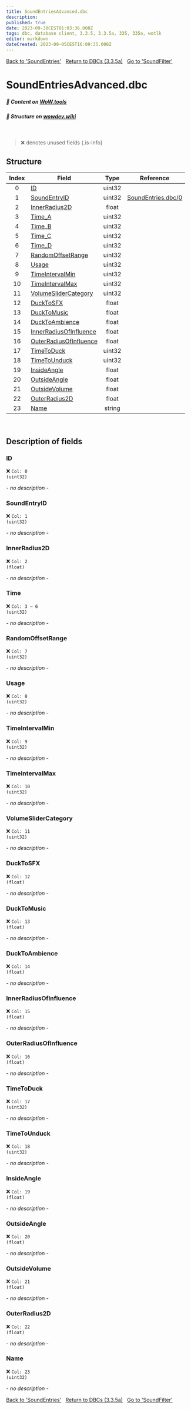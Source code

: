 ```yaml
---
title: SoundEntriesAdvanced.dbc
description:
published: true
date: 2023-09-30CEST01:03:36.000Z
tags: dbc, database client, 3.3.5, 3.3.5a, 335, 335a, wotlk
editor: markdown
dateCreated: 2023-09-05CEST16:09:35.000Z
---
```

<a href="https://trinitycore.info/files/DBC/335/soundentries" class="mt-5 v-btn v-btn--depressed v-btn--flat v-btn--outlined theme--light v-size--default darkblue--text text--lighten-3"><span class="v-btn__content"><i aria-hidden="true" class="v-icon notranslate v-icon--left mdi mdi-arrow-left theme--light"></i><span>Back to 'SoundEntries'</span></span></a>&nbsp;&nbsp;&nbsp;<a href="https://trinitycore.info/files/DBC/335/DBC" class="mt-5 v-btn v-btn--depressed v-btn--flat v-btn--outlined theme--light v-size--default darkblue--text text--lighten-3"><span class="v-btn__content"><i aria-hidden="true" class="v-icon notranslate v-icon--left mdi mdi-home-outline theme--light"></i><span>Return to DBCs (3.3.5a)</span></span></a>&nbsp;&nbsp;&nbsp;<a href="https://trinitycore.info/files/DBC/335/soundfilter" class="mt-5 v-btn v-btn--depressed v-btn--flat v-btn--outlined theme--light v-size--default darkblue--text text--lighten-3"><span class="v-btn__content"><span>Go to 'SoundFilter'</span><i aria-hidden="true" class="v-icon notranslate v-icon--right mdi mdi-arrow-right theme--light"></i></span></a>

# SoundEntriesAdvanced.dbc
##### :open_book: Content on [WoW.tools](https://wow.tools/dbc/?dbc=soundentriesadvanced&build=3.3.5.12340)
##### :pencil: Structure on [wowdev.wiki](https://wowdev.wiki/DB/SoundEntriesAdvanced)
&nbsp;

> :x: denotes unused fields
{.is-info}


## Structure

| Index | Field | Type | Reference |
| :---: | --- | :---: | --- |
| 0 | [ID](#id) | uint32 |  |
| 1 | [SoundEntryID](#soundentryid) | uint32 | [SoundEntries.dbc/0](/files/DBC/335/soundentries#id) |
| 2 | [InnerRadius2D](#innerradius2d) | float |  |
| 3 | [Time_A](#time) | uint32 |  |
| 4 | [Time_B](#time) | uint32 |  |
| 5 | [Time_C](#time) | uint32 |  |
| 6 | [Time_D](#time) | uint32 |  |
| 7 | [RandomOffsetRange](#randomoffsetrange) | uint32 |  |
| 8 | [Usage](#usage) | uint32 |  |
| 9 | [TimeIntervalMin](#timeintervalmin) | uint32 |  |
| 10 | [TimeIntervalMax](#timeintervalmax) | uint32 |  |
| 11 | [VolumeSliderCategory](#volumeslidercategory) | uint32 |  |
| 12 | [DuckToSFX](#ducktosfx) | float |  |
| 13 | [DuckToMusic](#ducktomusic) | float |  |
| 14 | [DuckToAmbience](#ducktoambience) | float |  |
| 15 | [InnerRadiusOfInfluence](#innerradiusofinfluence) | float |  |
| 16 | [OuterRadiusOfInfluence](#outerradiusofinfluence) | float |  |
| 17 | [TimeToDuck](#timetoduck) | uint32 |  |
| 18 | [TimeToUnduck](#timetounduck) | uint32 |  |
| 19 | [InsideAngle](#insideangle) | float |  |
| 20 | [OutsideAngle](#outsideangle) | float |  |
| 21 | [OutsideVolume](#outsidevolume) | float |  |
| 22 | [OuterRadius2D](#outerradius2d) | float |  |
| 23 | [Name](#name) | string |  |
&nbsp;
## Description of fields

### ID
:x: <code>Col: 0 (uint32)</code>

*- no description -*
&nbsp;

### SoundEntryID
:x: <code>Col: 1 (uint32)</code>

*- no description -*
&nbsp;

### InnerRadius2D
:x: <code>Col: 2 (float)</code>

*- no description -*
&nbsp;

### Time
:x: <code>Col: 3 &ndash; 6 (uint32)</code>

*- no description -*
&nbsp;

### RandomOffsetRange
:x: <code>Col: 7 (uint32)</code>

*- no description -*
&nbsp;

### Usage
:x: <code>Col: 8 (uint32)</code>

*- no description -*
&nbsp;

### TimeIntervalMin
:x: <code>Col: 9 (uint32)</code>

*- no description -*
&nbsp;

### TimeIntervalMax
:x: <code>Col: 10 (uint32)</code>

*- no description -*
&nbsp;

### VolumeSliderCategory
:x: <code>Col: 11 (uint32)</code>

*- no description -*
&nbsp;

### DuckToSFX
:x: <code>Col: 12 (float)</code>

*- no description -*
&nbsp;

### DuckToMusic
:x: <code>Col: 13 (float)</code>

*- no description -*
&nbsp;

### DuckToAmbience
:x: <code>Col: 14 (float)</code>

*- no description -*
&nbsp;

### InnerRadiusOfInfluence
:x: <code>Col: 15 (float)</code>

*- no description -*
&nbsp;

### OuterRadiusOfInfluence
:x: <code>Col: 16 (float)</code>

*- no description -*
&nbsp;

### TimeToDuck
:x: <code>Col: 17 (uint32)</code>

*- no description -*
&nbsp;

### TimeToUnduck
:x: <code>Col: 18 (uint32)</code>

*- no description -*
&nbsp;

### InsideAngle
:x: <code>Col: 19 (float)</code>

*- no description -*
&nbsp;

### OutsideAngle
:x: <code>Col: 20 (float)</code>

*- no description -*
&nbsp;

### OutsideVolume
:x: <code>Col: 21 (float)</code>

*- no description -*
&nbsp;

### OuterRadius2D
:x: <code>Col: 22 (float)</code>

*- no description -*
&nbsp;

### Name
:x: <code>Col: 23 (uint32)</code>

*- no description -*
&nbsp;

<a href="https://trinitycore.info/files/DBC/335/soundentries" class="mt-5 v-btn v-btn--depressed v-btn--flat v-btn--outlined theme--light v-size--default darkblue--text text--lighten-3"><span class="v-btn__content"><i aria-hidden="true" class="v-icon notranslate v-icon--left mdi mdi-arrow-left theme--light"></i><span>Back to 'SoundEntries'</span></span></a>&nbsp;&nbsp;&nbsp;<a href="https://trinitycore.info/files/DBC/335/DBC" class="mt-5 v-btn v-btn--depressed v-btn--flat v-btn--outlined theme--light v-size--default darkblue--text text--lighten-3"><span class="v-btn__content"><i aria-hidden="true" class="v-icon notranslate v-icon--left mdi mdi-home-outline theme--light"></i><span>Return to DBCs (3.3.5a)</span></span></a>&nbsp;&nbsp;&nbsp;<a href="https://trinitycore.info/files/DBC/335/soundfilter" class="mt-5 v-btn v-btn--depressed v-btn--flat v-btn--outlined theme--light v-size--default darkblue--text text--lighten-3"><span class="v-btn__content"><span>Go to 'SoundFilter'</span><i aria-hidden="true" class="v-icon notranslate v-icon--right mdi mdi-arrow-right theme--light"></i></span></a>
